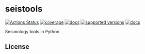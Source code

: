 # seistools

[![Actions Status](https://github.com/shakeflow/seistools/actions/workflows/workflow.yml/badge.svg)](https://github.com/shakeflow/seistools/actions)
[![coverage](https://codecov.io/gh/shakeflow/seistools/branch/main/graph/badge.svg)](https://codecov.io/gh/shakeflow/seistools)
[![docs](https://img.shields.io/badge/docs-stable-blue.svg)](https://shakeflow.github.io/seistools/)
[![supported versions](https://img.shields.io/pypi/pyversions/seistools.svg?label=python_versions)](https://pypi.python.org/pypi/seistools)
[![docs](https://badge.fury.io/py/seistools.svg)](https://badge.fury.io/py/seistools)


Seismology tools in Python.

## License
